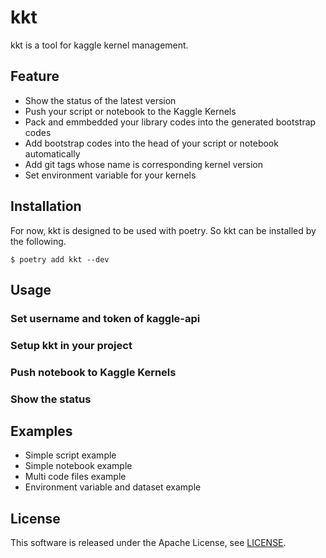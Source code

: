 # kkt
kkt is a tool for kaggle kernel management.

## Feature
* Show the status of the latest version
* Push your script or notebook to the Kaggle Kernels
* Pack and emmbedded your library codes into the generated bootstrap codes
* Add bootstrap codes into the head of your script or notebook automatically
* Add git tags whose name is corresponding kernel version
* Set environment variable for your kernels


## Installation
For now, kkt is designed to be used with poetry. So kkt can be installed by the following.

```
$ poetry add kkt --dev
```

## Usage

### Set username and token of kaggle-api

### Setup kkt in your project

### Push notebook to Kaggle Kernels

### Show the status

## Examples
* Simple script example
* Simple notebook example
* Multi code files example
* Environment variable and dataset example

## License
This software is released under the Apache License, see [LICENSE](LICENSE).
